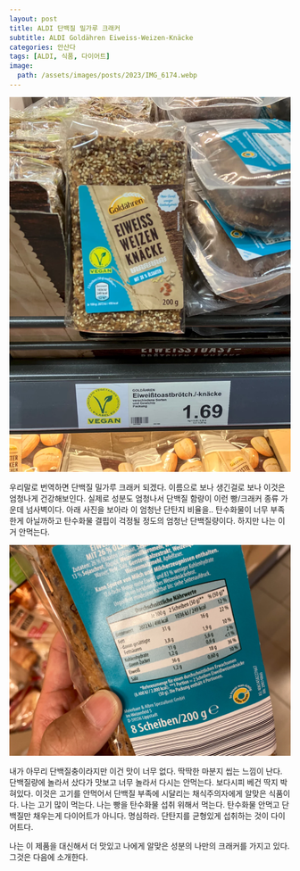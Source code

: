 ```yaml
---
layout: post
title: ALDI 단백질 밀가루 크래커
subtitle: ALDI Goldähren Eiweiss-Weizen-Knäcke
categories: 안산다
tags: [ALDI, 식품, 다이어트]
image:
  path: /assets/images/posts/2023/IMG_6174.webp
---
```


![ALDI Eiweiss-Weizen-Knäcke](/assets/images/posts/2023/IMG_6174.webp)

우리말로 번역하면 단백질 밀가루 크래커 되겠다. 이름으로 보나 생긴걸로 보나 이것은 엄청나게 건강해보인다. 실제로 성분도 엄청나서 단백질 함량이 이런 빵/크래커 종류 가운데 넘사벽이다. 아래 사진을 보아라 이 엄청난 단탄지 비율을.. 탄수화물이 너무 부족한게 아닐까하고 탄수화물 결핍이 걱정될 정도의 엄청난 단백질량이다. 하지만 나는 이거 안먹는다. 

![ALDI Eiweiss-Weizen-Knäcke](/assets/images/posts/2023/IMG_6175.webp)

내가 아무리 단백질충이라지만 이건 맛이 너무 없다. 딱딱한 마분지 씹는 느낌이 난다. 단백질량에 놀라서 샀다가 맛보고 너무 놀라서 다시는 안먹는다. 보다시피 베건 딱지 박혀있다. 이것은 고기를 안먹어서 단백질 부족에 시달리는 채식주의자에게 알맞은 식품이다. 나는 고기 많이 먹는다. 나는 빵을 탄수화물 섭취 위해서 먹는다. 탄수화물 안먹고 단백질만 채우는게 다이어트가 아니다. 명심하라. 단탄지를 균형있게 섭취하는 것이 다이어트다.

나는 이 제품을 대신해서 더 맛있고 나에게 알맞은 성분의 나만의 크래커를 가지고 있다. 그것은 다음에 소개한다. 
